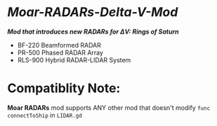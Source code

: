 # *Moar-RADARs-Delta-V-Mod*
***Mod that introduces new RADARs for ΔV: Rings of Saturn***

- BF-220 Beamformed RADAR
- PR-500 Phased RADAR Array
- RLS-900 Hybrid RADAR-LIDAR System

# Compatiblity Note:
**Moar RADARs** mod supports ANY other mod that doesn't modify ``func connectToShip`` in `LIDAR.gd`
